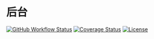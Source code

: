 # 后台

[![GitHub Workflow Status](https://img.shields.io/github/actions/workflow/status/miaoxing/admin/build.yml?style=flat-square)](https://github.com/miaoxing/admin/actions)
[![Coverage Status](https://img.shields.io/coveralls/miaoxing/admin.svg?style=flat-square)](https://coveralls.io/r/miaoxing/admin)
[![License](http://img.shields.io/badge/license-MIT-brightgreen.svg?style=flat-square)](http://www.opensource.org/licenses/MIT)
